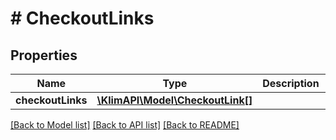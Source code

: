 # # CheckoutLinks

## Properties

Name | Type | Description | Notes
------------ | ------------- | ------------- | -------------
**checkoutLinks** | [**\KlimAPI\Model\CheckoutLink[]**](CheckoutLink.md) |  | [optional]

[[Back to Model list]](../../README.md#models) [[Back to API list]](../../README.md#endpoints) [[Back to README]](../../README.md)
